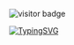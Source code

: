 ![visitor badge](https://visitor-badge.laobi.icu/badge?page_id=jwenjian.visitor-badge&format=true)

[![TypingSVG](https://readme-typing-svg.herokuapp.com/?color=00FF00&size=35&center=true&vCenter=true&width=1000&lines=HEY,+I'm+Eduardo+Cruz;I'm+26+years+old;I'm+from+Brazil;Civil+Engineer;Welcome+to+my+world!+:%29)](https://git.io/typing-svg)
